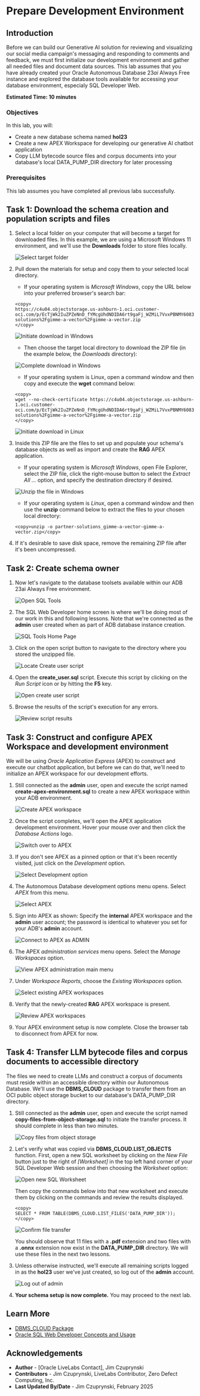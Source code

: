 # Prepare Development Environment

## Introduction

Before we can build our Generative AI solution for reviewing and visualizing our social media campaign's messaging and responding to comments and feedback, we must first initialize our development environment and gather all needed files and document data sources. This lab assumes that you have already created your Oracle Autonomous Database 23*ai* Always Free instance and explored the database tools available for accessing your database environment, especialy SQL Developer Web.

**Estimated Time: 10 minutes**

### Objectives

In this lab, you will:

- Create a new database schema named **hol23**
- Create a new APEX Workspace for developing our generative AI chatbot application
- Copy LLM bytecode source files and corpus documents into your database's local DATA_PUMP_DIR directory for later processing

### Prerequisites

This lab assumes you have completed all previous labs successfully.

## Task 1: Download the schema creation and population scripts and files

1. Select a local folder on your computer that will become a target for downloaded files. In this example, we are using a Microsoft Windows 11 environment, and we'll use the **Downloads** folder to store files locally.

    ![Select target folder](images/empty-target-folder.png)

2. Pull down the materials for setup and copy them to your selected local directory. 
    
    - If your operating system is *Microsoft Windows*, copy the URL below into your preferred browser's search bar:

    ```
    <copy>
    https://c4u04.objectstorage.us-ashburn-1.oci.customer-oci.com/p/EcTjWk2IuZPZeNnD_fYMcgUhdNDIDA6rt9gaFj_WZMiL7VvxPBNMY60837hu5hga/n/c4u04/b/livelabsfiles/o/partner-solutions%2Fgimme-a-vector%2Fgimme-a-vector.zip
    </copy>
    ```

    ![Initiate download in Windows](images/windows11-execution-example.png)

    - Then choose the target local directory to download the ZIP file (in the example below, the *Downloads* directory):

    ![Complete download in Windows](images/windows11-download-example.png)

    - If your operating system is Linux, open a command window and then copy and execute the **wget** command below:

    ```
    <copy>
    wget --no-check-certificate https://c4u04.objectstorage.us-ashburn-1.oci.customer-oci.com/p/EcTjWk2IuZPZeNnD_fYMcgUhdNDIDA6rt9gaFj_WZMiL7VvxPBNMY60837hu5hga/n/c4u04/b/livelabsfiles/o/partner-solutions%2Fgimme-a-vector%2Fgimme-a-vector.zip
    </copy>
   ```

    ![Initiate download in Linux](images/wget-execution-example.png)

3. Inside this ZIP file are the files to set up and populate your schema's database objects as well as import and create the **RAG** APEX application.

    - If your operating system is *Microsoft Windows*, open File Explorer, select the ZIP file, click the right-mouse button to select the *Extract All ...* option, and specify the destination directory if desired.
    
    ![Unzip the file in Windows](images/open-zipped-files.png)

    - If your operating system is *Linux*, open a command window and then use the **unzip** command below to extract the files to your chosen local directory: 

    ```
    <copy>unzip -o partner-solutions_gimme-a-vector-gimme-a-vector.zip</copy>
    ```

4. If it's desirable to save disk space, remove the remaining ZIP file after it's been uncompressed.

## Task 2: Create schema owner

1. Now let's navigate to the database toolsets available within our ADB 23ai Always Free environment.  

    ![Open SQL Tools](images/open-sdw.png)

2. The SQL Web Developer home screen is where we'll be doing most of our work in this and following lessons. Note that we're connected as the **admin** user created when as part of ADB database instance creation.

    ![SQL Tools Home Page](images/sdw-admin-home-workplace.png)

3. Click on the open script button to navigate to the directory where you stored the unzipped file.

    ![Locate Create user script](images/select-create-user-script.png)

4. Open the **create_user.sql** script. Execute this script by clicking on the *Run Script* icon or by hitting the **F5** key.

    ![Open create user script](images/open-create-user-script.png)

5. Browse the results of the script's execution for any errors.

    ![Review script results](images/browse-create-user-script-results.png)

## Task 3: Construct and configure APEX Workspace and development environment

We will be using *Oracle Application Express* (APEX) to construct and execute our chatbot application, but before we can do that, we'll need to initialize an APEX workspace for our development efforts.

1. Still connected as the **admin** user, open and execute the script named **create-apex-environment.sql** to create a new APEX workspace within your ADB environment.

   ![Create APEX workspace](./images/create-apex-environment.png)

2. Once the script completes, we'll open the APEX application development environment. Hover your mouse over and then click the *Database Actions* logo.

   ![Switch over to APEX](./images/sdw-switchover-to-apex.png)

3. If you don't see APEX as a pinned option or that it's been recently visited, just click on the *Development* option.


   ![Select Development option](./images/sdw-select-development.png)

4. The Autonomous Database development options menu opens. Select *APEX* from this menu.


   ![Select APEX](./images/sdw-select-apex.png)

5. Sign into APEX as shown: Specify the **internal** APEX workspace and the **admin** user account; the password is identical to whatever you set for your ADB's **admin** account.


   ![Connect to APEX as ADMIN](./images/sdw-sign-into-apex-as-admin.png)

6. The APEX *administration services* menu opens. Select the *Manage Workspaces* option.


   ![View APEX administration main menu](./images/sdw-internal-admin-services.png)

7. Under *Workspace Reports*, choose the *Existing Workspaces* option.


   ![Select existing APEX workspaces](./images/sdw-select-existing-workspaces.png)

8. Verify that the newly-created **RAG** APEX workspace is present.


   ![Review APEX workspaces](./images/sdw-review-apex-workspaces.png)


9. Your APEX environment setup is now complete. Close the browser tab to disconnect from APEX for now.

## Task 4: Transfer LLM bytecode files and corpus documents to accessible directory

The files we need to create LLMs and construct a corpus of documents must reside within an accessible directory within our Autonomous Database. We'll use the **DBMS_CLOUD** package to transfer them from an OCI public object storage bucket to our database's DATA_PUMP_DIR directory.

1. Still connected as the **admin** user, open and execute the script named **copy-files-from-object-storage.sql** to initiate the transfer process. It should complete in less than two minutes.

   ![Copy files from object storage](./images/copy-files-from-object-storage.png)


2. Let's verify what was copied via **DBMS_CLOUD.LIST_OBJECTS** function. First, open a new SQL worksheet by clicking on the *New File* button just to the right of *[Worksheet]* in the top left hand corner of your SQL Developer Web session and then choosing the *Worksheet* option: 

   ![Open new SQL Worksheet](./images/sdw-open-new-worksheet.png)

    Then copy the commands below into that new worksheet and execute them by clicking on the  commands and review the results displayed.

    ```
    <copy>
    SELECT * FROM TABLE(DBMS_CLOUD.LIST_FILES('DATA_PUMP_DIR'));
    </copy>
    ```

   ![Confirm file transfer](./images/confirm-file-transfer.png)

    You should observe that 11 files with a **.pdf** extension and two files with a **.onnx** extension now exist in the **DATA_PUMP_DIR** directory. We will use these files in the next two lessons.

3. Unless otherwise instructed, we'll execute all remaining scripts logged in as the **hol23** user we've just created, so log out of the **admin** account. 

    ![Log out of admin](images/logout-admin.png)

4. **Your schema setup is now complete.** You may proceed to the next lab.

## Learn More
- [DBMS_CLOUD Package](https://docs.oracle.com/en/database/oracle/oracle-database/23/arpls/ref-dbms_cloud.html)
- [Oracle SQL Web Developer Concepts and Usage](https://docs.oracle.com/en/cloud/paas/autonomous-database/serverless/adbsb/connect-database-actions.html#GUID-102845D9-6855-4944-8937-5C688939610F)

## Acknowledgements
* **Author** - [Oracle LiveLabs Contact], Jim Czuprynski
* **Contributors** - Jim Czuprynski, LiveLabs Contributor, Zero Defect Computing, Inc.
* **Last Updated By/Date** - Jim Czuprynski, February 2025